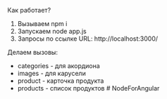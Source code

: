 Как работает?
1. Вызываем npm i
2. Запускаем node app.js
3. Запросы по ссылке URL: http://localhost:3000/


Делаем вызовы:
- categories - для акордиона
- images - для карусели
- product - карточка продукта
- products - список продуктов
#   N o d e F o r A n g u l a r  
 